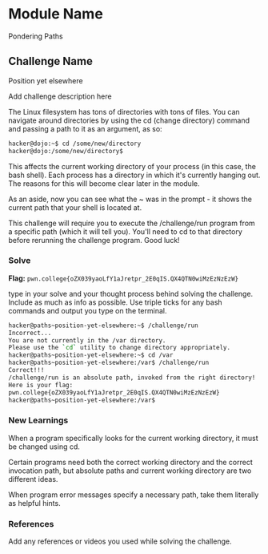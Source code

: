 # Module Name
Pondering Paths
## Challenge Name
Position yet elsewhere

Add challenge description here

The Linux filesystem has tons of directories with tons of files. You can navigate around directories by using the cd (change directory) command and passing a path to it as an argument, as so:
```bash
hacker@dojo:~$ cd /some/new/directory
hacker@dojo:/some/new/directory$
```
This affects the current working directory of your process (in this case, the bash shell). Each process has a directory in which it's currently hanging out. The reasons for this will become clear later in the module.

As an aside, now you can see what the ~ was in the prompt - it shows the current path that your shell is located at.

This challenge will require you to execute the /challenge/run program from a specific path (which it will tell you). You'll need to cd to that directory before rerunning the challenge program. Good luck!

### Solve
**Flag:** `pwn.college{oZX039yaoLfY1aJretpr_2E0qIS.QX4QTN0wiMzEzNzEzW}`

type in your solve and your thought process behind solving the challenge. Include as much as info as possible. Use triple ticks for any bash commands and output you type on the terminal.

```bash
hacker@paths~position-yet-elsewhere:~$ /challenge/run
Incorrect...
You are not currently in the /var directory.
Please use the `cd` utility to change directory appropriately.
hacker@paths~position-yet-elsewhere:~$ cd /var
hacker@paths~position-yet-elsewhere:/var$ /challenge/run
Correct!!!
/challenge/run is an absolute path, invoked from the right directory!
Here is your flag:
pwn.college{oZX039yaoLfY1aJretpr_2E0qIS.QX4QTN0wiMzEzNzEzW}
hacker@paths~position-yet-elsewhere:/var$ 

```

### New Learnings
When a program specifically looks for the current working directory, it must be changed using cd.

 Certain programs need both the correct working directory and the correct invocation path, but absolute paths and current working directory are two different ideas.

 When program error messages specify a necessary path, take them literally as helpful hints.

### References 
Add any references or videos you used while solving the challenge.
